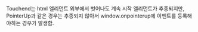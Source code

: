 Touchend는 html 엘리먼트 외부에서 벗어나도 계속 시작 엘리먼트가 추종되지만, PointerUp과 같은 경우는 추종되지 않아서 window.onpointerup에 이벤트를 등록해야하는 경우가 발생함. 